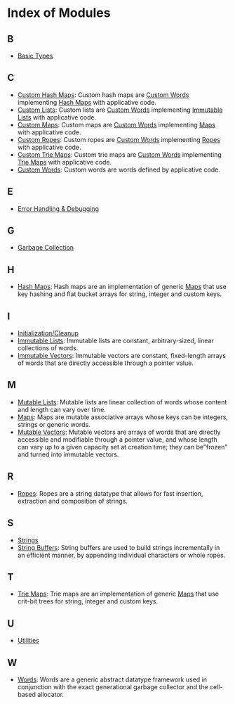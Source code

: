 # Index of Modules

## B

* [Basic Types](group__basic__types.md#group__basic__types)

## C

* [Custom Hash Maps](group__customhashmap__words.md#group__customhashmap__words): Custom hash maps are [Custom Words](group__custom__words.md#group__custom__words) implementing [Hash Maps](group__hashmap__words.md#group__hashmap__words) with applicative code.
* [Custom Lists](group__customlist__words.md#group__customlist__words): Custom lists are [Custom Words](group__custom__words.md#group__custom__words) implementing [Immutable Lists](group__list__words.md#group__list__words) with applicative code.
* [Custom Maps](group__custommap__words.md#group__custommap__words): Custom maps are [Custom Words](group__custom__words.md#group__custom__words) implementing [Maps](group__map__words.md#group__map__words) with applicative code.
* [Custom Ropes](group__customrope__words.md#group__customrope__words): Custom ropes are [Custom Words](group__custom__words.md#group__custom__words) implementing [Ropes](group__rope__words.md#group__rope__words) with applicative code.
* [Custom Trie Maps](group__customtriemap__words.md#group__customtriemap__words): Custom trie maps are [Custom Words](group__custom__words.md#group__custom__words) implementing [Trie Maps](group__triemap__words.md#group__triemap__words) with applicative code.
* [Custom Words](group__custom__words.md#group__custom__words): Custom words are words defined by applicative code.

## E

* [Error Handling & Debugging](group__error.md#group__error)

## G

* [Garbage Collection](group__gc.md#group__gc)

## H

* [Hash Maps](group__hashmap__words.md#group__hashmap__words): Hash maps are an implementation of generic [Maps](group__map__words.md#group__map__words) that use key hashing and flat bucket arrays for string, integer and custom keys.

## I

* [Initialization/Cleanup](group__init.md#group__init)
* [Immutable Lists](group__list__words.md#group__list__words): Immutable lists are constant, arbitrary-sized, linear collections of words.
* [Immutable Vectors](group__vector__words.md#group__vector__words): Immutable vectors are constant, fixed-length arrays of words that are directly accessible through a pointer value.

## M

* [Mutable Lists](group__mlist__words.md#group__mlist__words): Mutable lists are linear collection of words whose content and length can vary over time.
* [Maps](group__map__words.md#group__map__words): Maps are mutable associative arrays whose keys can be integers, strings or generic words.
* [Mutable Vectors](group__mvector__words.md#group__mvector__words): Mutable vectors are arrays of words that are directly accessible and modifiable through a pointer value, and whose length can vary up to a given capacity set at creation time; they can be"frozen" and turned into immutable vectors.

## R

* [Ropes](group__rope__words.md#group__rope__words): Ropes are a string datatype that allows for fast insertion, extraction and composition of strings.

## S

* [Strings](group__strings.md#group__strings)
* [String Buffers](group__strbuf__words.md#group__strbuf__words): String buffers are used to build strings incrementally in an efficient manner, by appending individual characters or whole ropes.

## T

* [Trie Maps](group__triemap__words.md#group__triemap__words): Trie maps are an implementation of generic [Maps](group__map__words.md#group__map__words) that use crit-bit trees for string, integer and custom keys.

## U

* [Utilities](group__utils.md#group__utils)

## W

* [Words](group__words.md#group__words): Words are a generic abstract datatype framework used in conjunction with the exact generational garbage collector and the cell-based allocator.